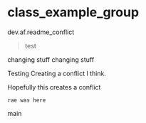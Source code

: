 # class_example_group
dev.af.readme_conflict
>test



changing stuff
changing stuff

Testing
Creating a conflict I think. 


Hopefully this creates a conflict



`rae was here`




main



